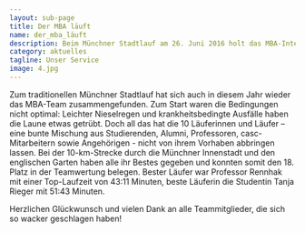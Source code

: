 ```yaml
---
layout: sub-page
title: Der MBA läuft
name: der_mba_läuft
description: Beim Münchner Stadtlauf am 26. Juni 2016 holt das MBA-International Management-Team den 18. Platz.
category: aktuelles
tagline: Unser Service
image: 4.jpg
---
```


Zum traditionellen Münchner Stadtlauf hat sich auch in diesem Jahr wieder das MBA-Team zusammengefunden. Zum Start waren die Bedingungen nicht optimal: Leichter Nieselregen und krankheitsbedingte Ausfälle haben die Laune etwas getrübt. Doch all das hat die 10 Läuferinnen und Läufer – eine bunte Mischung aus Studierenden, Alumni, Professoren, casc-Mitarbeitern sowie Angehörigen - nicht von ihrem Vorhaben abbringen lassen. Bei der 10-km-Strecke durch die Münchner Innenstadt und den englischen Garten haben alle ihr Bestes gegeben und konnten somit den 18. Platz in der Teamwertung belegen. Bester Läufer war Professor Rennhak mit einer Top-Laufzeit von 43:11 Minuten, beste Läuferin die Studentin Tanja Rieger mit 51:43 Minuten.

Herzlichen Glückwunsch und vielen Dank an alle Teammitglieder, die sich so wacker geschlagen haben!